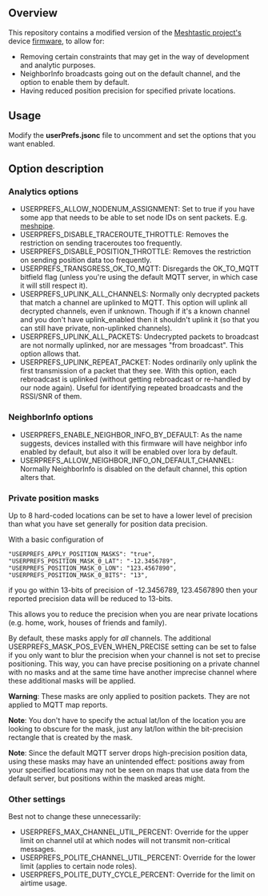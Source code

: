 ## Overview

This repository contains a modified version of the [Meshtastic project's](https://meshtastic.org/) device [firmware](https://github.com/meshtastic/firmware), to allow for:

- Removing certain constraints that may get in the way of development and analytic purposes.
- NeighborInfo broadcasts going out on the default channel, and the option to enable them by default.
- Having reduced position precision for specified private locations.


## Usage

Modify the **userPrefs.jsonc** file to uncomment and set the options that you want enabled.


## Option description

### Analytics options

* USERPREFS_ALLOW_NODENUM_ASSIGNMENT: Set to true if you have some app that needs to be able to set node IDs on sent packets. E.g. [meshpipe](https://github.com/armooo/meshpipe).
* USERPREFS_DISABLE_TRACEROUTE_THROTTLE: Removes the restriction on sending traceroutes too frequently.
* USERPREFS_DISABLE_POSITION_THROTTLE: Removes the restriction on sending position data too frequently.
* USERPREFS_TRANSGRESS_OK_TO_MQTT: Disregards the OK_TO_MQTT bitfield flag (unless you're using the default MQTT server, in which case it will still respect it).
* USERPREFS_UPLINK_ALL_CHANNELS: Normally only decrypted packets that match a channel are uplinked to MQTT. This option will uplink all decrypted channels, even if unknown. Though if it's a known channel and you don't have uplink_enabled then it shouldn't uplink it (so that you can still have private, non-uplinked channels).
* USERPREFS_UPLINK_ALL_PACKETS: Undecrypted packets to broadcast are not normally uplinked, nor are messages "from broadcast". This option allows that.
* USERPREFS_UPLINK_REPEAT_PACKET: Nodes ordinarily only uplink the first transmission of a packet that they see. With this option, each rebroadcast is uplinked (without getting rebroadcast or re-handled by our node again). Useful for identifying repeated broadcasts and the RSSI/SNR of them.

### NeighborInfo options

* USERPREFS_ENABLE_NEIGHBOR_INFO_BY_DEFAULT: As the name suggests, devices installed with this firmware will have neighbor info enabled by default, but also it will be enabled over lora by default.
* USERPREFS_ALLOW_NEIGHBOR_INFO_ON_DEFAULT_CHANNEL: Normally NeighborInfo is disabled on the default channel, this option alters that.

### Private position masks

Up to 8 hard-coded locations can be set to have a lower level of precision than what you have set generally for position data precision.

With a basic configuration of
```
"USERPREFS_APPLY_POSITION_MASKS": "true",
"USERPREFS_POSITION_MASK_0_LAT": "-12.3456789",
"USERPREFS_POSITION_MASK_0_LON": "123.4567890",
"USERPREFS_POSITION_MASK_0_BITS": "13",
```

if you go within 13-bits of precision of -12.3456789, 123.4567890 then your reported precision data will be reduced to 13-bits.

This allows you to reduce the precision when you are near private locations (e.g. home, work, houses of friends and family).

By default, these masks apply for *all* channels. The additional USERPREFS_MASK_POS_EVEN_WHEN_PRECISE setting can be set to false if you only want to blur the precision when your channel is not set to precise positioning. This way, you can have precise positioning on a private channel with no masks and at the same time have another imprecise channel where these additional masks will be applied.


**Warning**: These masks are only applied to position packets. They are not applied to MQTT map reports.

**Note**: You don't have to specify the actual lat/lon of the location you are looking to obscure for the mask, just any lat/lon within the bit-precision rectangle that is created by the mask.

**Note**: Since the default MQTT server drops high-precision position data, using these masks may have an unintended effect: positions away from your specified locations may not be seen on maps that use data from the default server, but positions within the masked areas might.


### Other settings

Best not to change these unnecessarily:
* USERPREFS_MAX_CHANNEL_UTIL_PERCENT: Override for the upper limit on channel util at which nodes will not transmit non-critical messages. 
* USERPREFS_POLITE_CHANNEL_UTIL_PERCENT: Override for the lower limit (applies to certain node roles).
* USERPREFS_POLITE_DUTY_CYCLE_PERCENT: Override for the limit on airtime usage.



